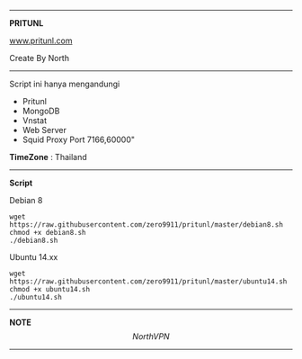 ______________________________________________
**PRITUNL** 

www.pritunl.com

Create By North
_______________________________________________
Script ini hanya mengandungi
- Pritunl
- MongoDB
- Vnstat
- Web Server
- Squid Proxy Port 7166,60000"

**TimeZone**   :  Thailand

_________________________________________________
**Script**

Debian 8
```
wget https://raw.githubusercontent.com/zero9911/pritunl/master/debian8.sh
chmod +x debian8.sh
./debian8.sh
```


Ubuntu 14.xx
```
wget https://raw.githubusercontent.com/zero9911/pritunl/master/ubuntu14.sh
chmod +x ubuntu14.sh
./ubuntu14.sh
```
__________________________________________________


**NOTE**
$$ NorthVPN $$
___________________________________________________
